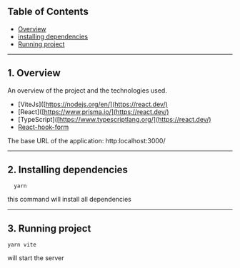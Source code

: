 ## Table of Contents

- [Overview](#1-overview)
- [installing dependencies](#2-installing-dependencies)
- [Running project](#3-running-project)

---

## 1. Overview

An overview of the project and the technologies used.

- [ViteJs]([https://nodejs.org/en/](https://react.dev/)
- [React]([https://www.prisma.io/](https://react.dev/)
- [TypeScript]([https://www.typescriptlang.org/](https://react.dev/)
- [React-hook-form](https://react-hook-form.com/)

The base URL of the application:
http:localhost:3000/

---

## 2. Installing dependencies

```
  yarn 
```
this command will install all dependencies

---
## 3. Running project

```
yarn vite
```
will start the server
